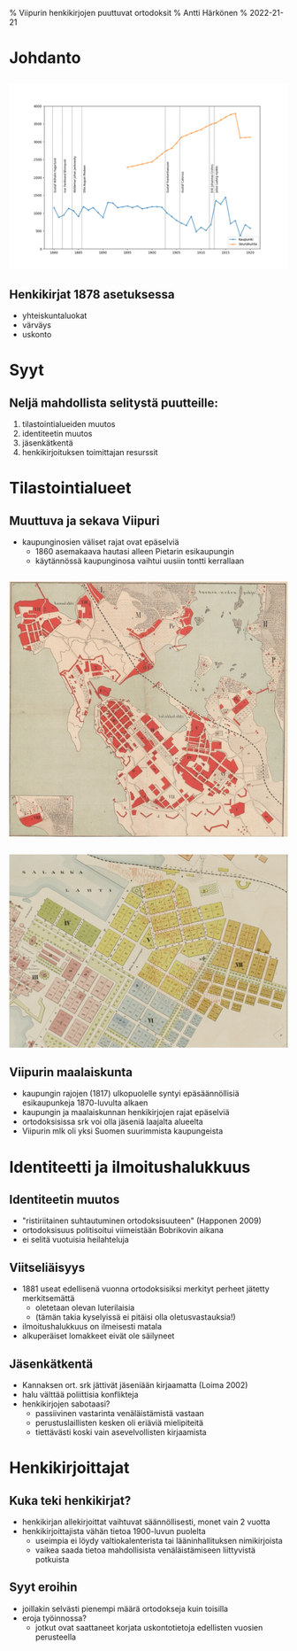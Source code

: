 % Viipurin henkikirjojen puuttuvat ortodoksit
% Antti Härkönen
% 2022-21-21

# Johdanto

##

![](./img/fig1.png)

## Henkikirjat 1878 asetuksessa

- yhteiskuntaluokat
- värväys
- uskonto

# Syyt

## Neljä mahdollista selitystä puutteille:

1) tilastointialueiden muutos
2) identiteetin muutos
3) jäsenkätkentä
4) henkikirjoituksen toimittajan resurssit

# Tilastointialueet

## Muuttuva ja sekava Viipuri

- kaupunginosien väliset rajat ovat epäselviä
  * 1860 asemakaava hautasi alleen Pietarin esikaupungin
  * käytännössä kaupunginosa vaihtui uusiin tontti kerrallaan

##

![Viipuri 1876](./img/plan1876_resized.jpg)

##

![Pietarin esikaupunki 1885](./img/plan1885.jpg)

## Viipurin maalaiskunta

- kaupungin rajojen (1817) ulkopuolelle syntyi epäsäännöllisiä esikaupunkeja 1870-luvulta alkaen
- kaupungin ja maalaiskunnan henkikirjojen rajat epäselviä
- ortodoksisissa srk voi olla jäseniä laajalta alueelta
- Viipurin mlk oli yksi Suomen suurimmista kaupungeista

# Identiteetti ja ilmoitushalukkuus

## Identiteetin muutos

- "ristiriitainen suhtautuminen ortodoksisuuteen" (Happonen 2009)
- ortodoksisuus politisoitui viimeistään Bobrikovin aikana
- ei selitä vuotuisia heilahteluja

## Viitseliäisyys

- 1881 useat edellisenä vuonna ortodoksisiksi merkityt perheet jätetty merkitsemättä
  * oletetaan olevan luterilaisia
  * (tämän takia kyselyissä ei pitäisi olla oletusvastauksia!)
- ilmoitushalukkuus on ilmeisesti matala
- alkuperäiset lomakkeet eivät ole säilyneet

## Jäsenkätkentä

- Kannaksen ort. srk jättivät jäseniään kirjaamatta (Loima 2002)
- halu välttää poliittisia konflikteja
- henkikirjojen sabotaasi?
  * passiivinen vastarinta venäläistämistä vastaan
  * perustuslaillisten kesken oli eriäviä mielipiteitä
  * tiettävästi koski vain asevelvollisten kirjaamista

# Henkikirjoittajat

## Kuka teki henkikirjat?

- henkikirjan allekirjoittat vaihtuvat säännöllisesti, monet vain 2 vuotta
- henkikirjoittajista vähän tietoa 1900-luvun puolelta
  * useimpia ei löydy valtiokalenterista tai lääninhallituksen nimikirjoista
  * vaikea saada tietoa mahdollisista venäläistämiseen liittyvistä potkuista

## Syyt eroihin

- joillakin selvästi pienempi määrä ortodokseja kuin toisilla
- eroja työinnossa?
  * jotkut ovat saattaneet korjata uskontotietoja edellisten vuosien perusteella